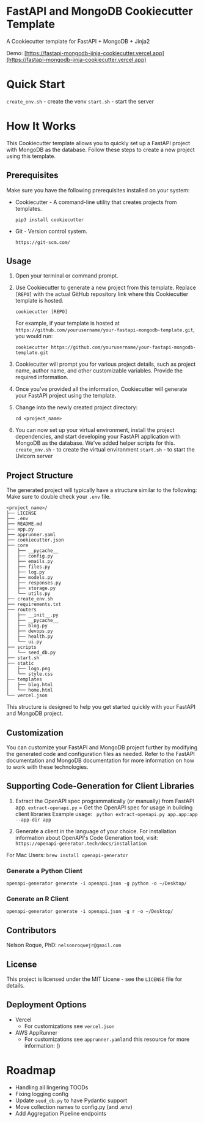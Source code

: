 # FastAPI and MongoDB Cookiecutter Template

A Cookiecutter template for FastAPI + MongoDB + Jinja2

Demo: [https://fastapi-mongodb-jinja-cookiecutter.vercel.app](https://fastapi-mongodb-jinja-cookiecutter.vercel.app)

# Quick Start

`create_env.sh` - create the venv
`start.sh` - start the server

# How It Works

This Cookiecutter template allows you to quickly set up a FastAPI project with MongoDB as the database. Follow these steps to create a new project using this template.

## Prerequisites

Make sure you have the following prerequisites installed on your system:

- Cookiecutter - A command-line utility that creates projects from templates.

  ```
  pip3 install cookiecutter
  ```

- Git - Version control system.

  ```
  https://git-scm.com/
  ```

## Usage

1. Open your terminal or command prompt.

2. Use Cookiecutter to generate a new project from this template. Replace `[REPO]` with the actual GitHub repository link where this Cookiecutter template is hosted.

   ```
   cookiecutter [REPO]
   ```

   For example, if your template is hosted at `https://github.com/yourusername/your-fastapi-mongodb-template.git`, you would run:

   ```
   cookiecutter https://github.com/yourusername/your-fastapi-mongodb-template.git
   ```

3. Cookiecutter will prompt you for various project details, such as project name, author name, and other customizable variables. Provide the required information.

4. Once you've provided all the information, Cookiecutter will generate your FastAPI project using the template.

5. Change into the newly created project directory:

   ```
   cd <project_name>
   ```

6. You can now set up your virtual environment, install the project dependencies, and start developing your FastAPI application with MongoDB as the database. We've added helper scripts for this.
   `create_env.sh` - to create the virtual environment
   `start.sh` - to start the Uvicorn server

## Project Structure

The generated project will typically have a structure similar to the following:
Make sure to double check your `.env` file.

```
<project_name>/
├── LICENSE
├── .env
├── README.md
├── app.py
├── apprunner.yaml
├── cookiecutter.json
├── core
│   ├── __pycache__
│   ├── config.py
│   ├── emails.py
│   ├── files.py
│   ├── log.py
│   ├── models.py
│   ├── responses.py
│   ├── storage.py
│   └── utils.py
├── create_env.sh
├── requirements.txt
├── routers
│   ├── __init__.py
│   ├── __pycache__
│   ├── blog.py
│   ├── devops.py
│   ├── health.py
│   └── ui.py
├── scripts
│   └── seed_db.py
├── start.sh
├── static
│   ├── logo.png
│   └── style.css
├── templates
│   ├── blog.html
│   └── home.html
└── vercel.json
```

This structure is designed to help you get started quickly with your FastAPI and MongoDB project.

## Customization

You can customize your FastAPI and MongoDB project further by modifying the generated code and configuration files as needed. Refer to the FastAPI documentation and MongoDB documentation for more information on how to work with these technologies.

## Supporting Code-Generation for Client Libraries

1. Extract the OpenAPI spec programmatically (or manually) from FastAPI app.
`extract-openapi.py` = Get the OpenAPI spec for usage in building client libraries
  Example usage: ` python extract-openapi.py app.app:app --app-dir app`

2. Generate a client in the language of your choice. For installation information about OpenAPI's Code Generation tool, visit: `https://openapi-generator.tech/docs/installation`

For Mac Users: `brew install openapi-generator`

### Generate a Python Client
  `openapi-generator generate -i openapi.json -g python -o ~/Desktop/`

### Generate an R Client
`openapi-generator generate -i openapi.json -g r -o ~/Desktop/`

## Contributors

Nelson Roque, PhD: `nelsonroquejr@gmail.com`

## License

This project is licensed under the MIT Licene - see the `LICENSE` file for details.

## Deployment Options

- Vercel
  - For customizations see `vercel.json`
- AWS AppRunner
  - For customizations see `apprunner.yaml`and this resource for more information: ()

# Roadmap

- Handling all lingering TOODs
- Fixing logging config
- Update `seed_db.py` to have Pydantic support
- Move collection names to config.py (and .env)
- Add Aggregation Pipeline endpoints